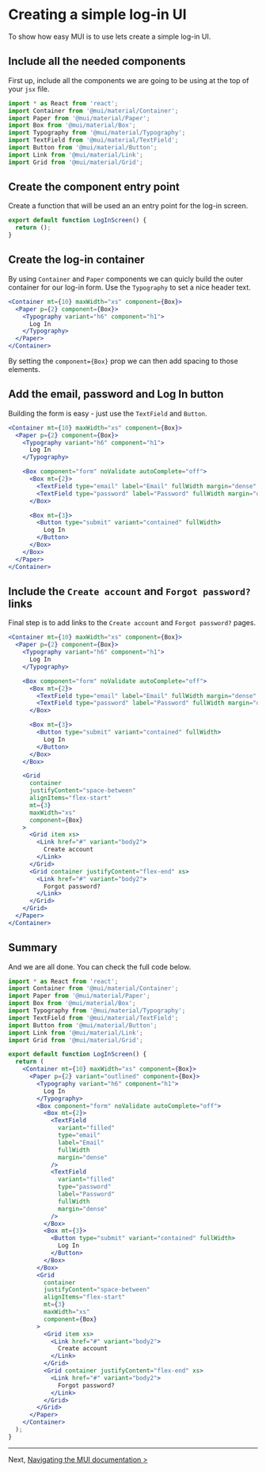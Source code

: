 # Creating a simple log-in UI

<p class="description">To show how easy MUI is to use lets create a simple log-in UI.</p>

## Include all the needed components

First up, include all the components we are going to be using at the top of your `jsx` file.

```jsx
import * as React from 'react';
import Container from '@mui/material/Container';
import Paper from '@mui/material/Paper';
import Box from '@mui/material/Box';
import Typography from '@mui/material/Typography';
import TextField from '@mui/material/TextField';
import Button from '@mui/material/Button';
import Link from '@mui/material/Link';
import Grid from '@mui/material/Grid';
```

## Create the component entry point

Create a function that will be used an an entry point for the log-in screen.

```jsx
export default function LogInScreen() {
  return ();
}
```

## Create the log-in container

By using `Container` and `Paper` components we can quicly build the outer container for our log-in form. Use the `Typography` to set a nice header text.

```jsx
<Container mt={10} maxWidth="xs" component={Box}>
  <Paper p={2} component={Box}>
    <Typography variant="h6" component="h1">
      Log In
    </Typography>
  </Paper>
</Container>
```

By setting the `component={Box}` prop we can then add spacing to those elements.

## Add the email, password and Log In button

Building the form is easy - just use the `TextField` and `Button`.

```jsx
<Container mt={10} maxWidth="xs" component={Box}>
  <Paper p={2} component={Box}>
    <Typography variant="h6" component="h1">
      Log In
    </Typography>

    <Box component="form" noValidate autoComplete="off">
      <Box mt={2}>
        <TextField type="email" label="Email" fullWidth margin="dense" />
        <TextField type="password" label="Password" fullWidth margin="dense" />
      </Box>

      <Box mt={3}>
        <Button type="submit" variant="contained" fullWidth>
          Log In
        </Button>
      </Box>
    </Box>
  </Paper>
</Container>
```

## Include the `Create account` and `Forgot password?` links

Final step is to add links to the `Create account` and `Forgot password?` pages.

```jsx
<Container mt={10} maxWidth="xs" component={Box}>
  <Paper p={2} component={Box}>
    <Typography variant="h6" component="h1">
      Log In
    </Typography>

    <Box component="form" noValidate autoComplete="off">
      <Box mt={2}>
        <TextField type="email" label="Email" fullWidth margin="dense" />
        <TextField type="password" label="Password" fullWidth margin="dense" />
      </Box>

      <Box mt={3}>
        <Button type="submit" variant="contained" fullWidth>
          Log In
        </Button>
      </Box>
    </Box>

    <Grid
      container
      justifyContent="space-between"
      alignItems="flex-start"
      mt={3}
      maxWidth="xs"
      component={Box}
    >
      <Grid item xs>
        <Link href="#" variant="body2">
          Create account
        </Link>
      </Grid>
      <Grid container justifyContent="flex-end" xs>
        <Link href="#" variant="body2">
          Forgot password?
        </Link>
      </Grid>
    </Grid>
  </Paper>
</Container>
```

## Summary

And we are all done. You can check the full code below.

```jsx
import * as React from 'react';
import Container from '@mui/material/Container';
import Paper from '@mui/material/Paper';
import Box from '@mui/material/Box';
import Typography from '@mui/material/Typography';
import TextField from '@mui/material/TextField';
import Button from '@mui/material/Button';
import Link from '@mui/material/Link';
import Grid from '@mui/material/Grid';

export default function LogInScreen() {
  return (
    <Container mt={10} maxWidth="xs" component={Box}>
      <Paper p={2} variant="outlined" component={Box}>
        <Typography variant="h6" component="h1">
          Log In
        </Typography>
        <Box component="form" noValidate autoComplete="off">
          <Box mt={2}>
            <TextField
              variant="filled"
              type="email"
              label="Email"
              fullWidth
              margin="dense"
            />
            <TextField
              variant="filled"
              type="password"
              label="Password"
              fullWidth
              margin="dense"
            />
          </Box>
          <Box mt={3}>
            <Button type="submit" variant="contained" fullWidth>
              Log In
            </Button>
          </Box>
        </Box>
        <Grid
          container
          justifyContent="space-between"
          alignItems="flex-start"
          mt={3}
          maxWidth="xs"
          component={Box}
        >
          <Grid item xs>
            <Link href="#" variant="body2">
              Create account
            </Link>
          </Grid>
          <Grid container justifyContent="flex-end" xs>
            <Link href="#" variant="body2">
              Forgot password?
            </Link>
          </Grid>
        </Grid>
      </Paper>
    </Container>
  );
}
```

---

Next, [Navigating the MUI documentation >](/learn/basics/navigating-the-documentation/)

